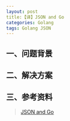 ```yaml
---
layout: post
title:【译】JSON and Go 
categories: Golang
tags: Golang JSON
---
```


## 一、问题背景

## 二、解决方案

## 三、参考资料

> [JSON and Go](https://blog.golang.org/json-and-go)
